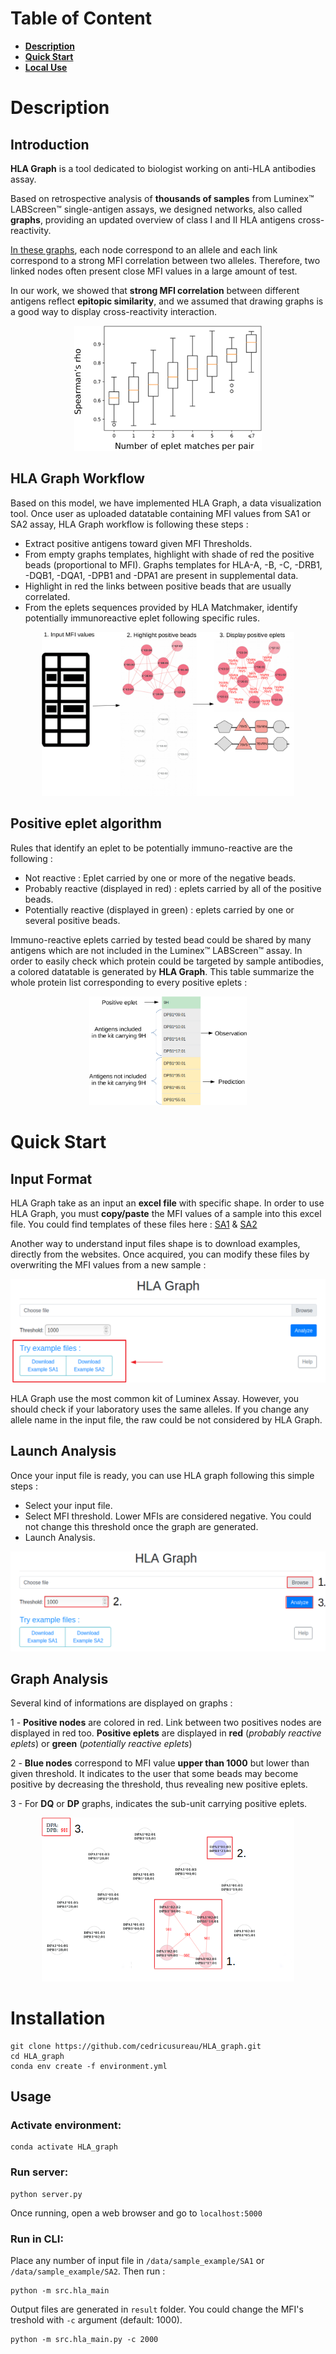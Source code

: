 # Table of Content

- [**Description**](#Description)
- [**Quick Start**](#QuickStart)
- [**Local Use**](#Installation)

# Description

## Introduction

__HLA Graph__ is a tool dedicated to biologist working on anti-HLA antibodies assay. 

Based on retrospective analysis of __thousands of samples__ from Luminex™ LABScreen™ single-antigen assays, we designed networks, also called __graphs__, 
providing an updated overview of class I and II HLA antigens cross-reactivity. 

[In these graphs](https://raw.githubusercontent.com/cedricusureau/HLA_graph/master/figures/b15_exemple.png), each node correspond to an allele and each link correspond to a strong MFI correlation between two alleles. Therefore, two linked nodes often present close MFI values in a large amount of test. 

In our work, we showed that **strong MFI correlation** between different antigens reflect **epitopic similarity**, and we assumed that drawing graphs is a good way to display cross-reactivity interaction.

<p align="center">
  <img width="300" height="200" src="https://raw.githubusercontent.com/cedricusureau/HLA_graph/master/figures/eplet_corr.png">
</p>

## HLA Graph Workflow

Based on this model, we have implemented HLA Graph, a data visualization tool. Once user as uploaded datatable containing MFI values from SA1 or SA2 assay, HLA Graph workflow is following these steps :
   - Extract positive antigens toward given MFI Thresholds.
   - From empty graphs templates, highlight with shade of red the positive beads (proportional to MFI). Graphs templates for HLA-A, -B, -C, -DRB1, -DQB1, -DQA1, -DPB1 and -DPA1 are present in supplemental data.
   - Highlight in red the links between positive beads that are usually correlated.
   - From the eplets sequences provided by HLA Matchmaker, identify potentially immunoreactive eplet following specific rules. 


<p align="center">
  <img width="80%" height="80%" src="https://raw.githubusercontent.com/cedricusureau/HLA_graph/master/figures/HLA_graph_Flowcharts.png">
</p>

## Positive eplet algorithm

Rules that identify an eplet to be potentially immuno-reactive are the following : 
   - Not reactive : Eplet carried by one or more of the negative beads.     
   - Probably reactive (displayed in red) : eplets carried by all of the positive beads.
   - Potentially reactive (displayed in green) : eplets carried by one or several positive beads. 

Immuno-reactive eplets carried by tested bead could be shared by many antigens which are not included in the Luminex™ LABScreen™ assay. In order to easily check which protein could be targeted by sample antibodies, a colored datatable is generated by __HLA Graph__. This table summarize the whole protein list corresponding to every positive eplets :  

<p align="center">
  <img width="50%" height="50%" src="https://raw.githubusercontent.com/cedricusureau/HLA_graph/master/figures/datatable example.png">
</p>


# Quick Start <a name="QuickStart"></a>

## Input Format 

HLA Graph take as an input an **excel file** with specific shape. In order to use HLA Graph, you must **copy/paste** the MFI values of a sample into this excel file. 
You could find templates of these files here : [SA1](https://github.com/cedricusureau/HLA_graph/blob/master/templates/template_SA1.xls) & [SA2](https://github.com/cedricusureau/HLA_graph/blob/master/templates/template_SA2.xls)

Another way to understand input files shape is to download examples, directly from the websites. Once acquired, you can modify these files by overwriting the MFI values from a new sample : 
<p align="center">
  <img width="110%" height="100%" src="https://raw.githubusercontent.com/cedricusureau/HLA_graph/master/figures/download_examples.png">
</p>

<aside class="notice">
    HLA Graph use the most common kit of Luminex Assay. However, you should check if your laboratory uses the same alleles. If you change any allele name in the input file, the raw could be not considered by HLA Graph. 
</aside>

## Launch Analysis

Once your input file is ready, you can use HLA graph following this simple steps : 

   - Select your input file.
   - Select MFI threshold. Lower MFIs are considered negative. You could not change this threshold once the graph are generated. 
   - Launch Analysis. 
    
<p align="center">
  <img width="110%" height="100%" src="https://raw.githubusercontent.com/cedricusureau/HLA_graph/master/figures/user_help.png">
</p>

## Graph Analysis 

Several kind of informations are displayed on graphs :
 
   1 - **Positive nodes** are colored in red. Link between two positives nodes are displayed in red too. **Positive eplets** are displayed in **red** (*probably reactive eplets*) or **green** (*potentially reactive eplets*)
   
   2 - **Blue nodes** correspond to MFI value **upper than 1000** but lower than given threshold. It indicates to the user that some beads may become positive by decreasing the threshold, thus revealing new positive eplets. 
   
   3 - For **DQ** or **DP** graphs, indicates the sub-unit carrying positive eplets. 
  
<p align="center">
  <img width="80%" height="80%" src="https://raw.githubusercontent.com/cedricusureau/HLA_graph/master/figures/DP_example_2.png">
</p>


# Installation 

```shell script
git clone https://github.com/cedricusureau/HLA_graph.git
cd HLA_graph
conda env create -f environment.yml
```

## Usage 


### Activate environment:
```shell script
conda activate HLA_graph
```

### Run server:
```shell script
python server.py
```
Once running, open a web browser and go to `localhost:5000`

### Run in CLI:

Place any number of input file in `/data/sample_example/SA1` or `/data/sample_example/SA2`. Then run :

```shell script
python -m src.hla_main
```
Output files are generated in `result` folder.
You could change the MFI's treshold with `-c` argument (default: 1000).

```shell script
python -m src.hla_main.py -c 2000
```
